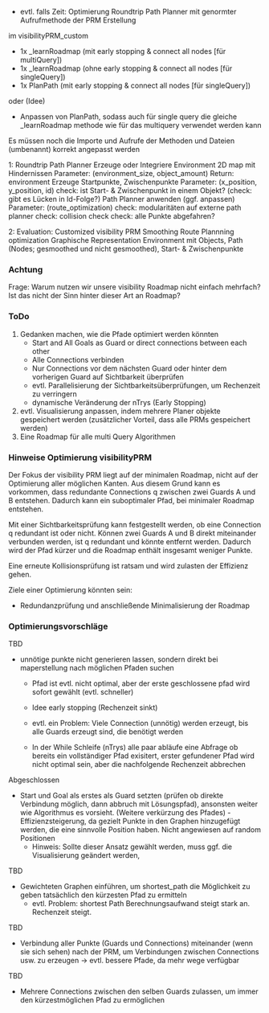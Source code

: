 


- evtl. falls Zeit: Optimierung Roundtrip Path Planner mit genormter Aufrufmethode der PRM Erstellung




im visibilityPRM_custom
- 1x _learnRoadmap (mit early stopping & connect all nodes [für multiQuery])
- 1x _learnRoadmap (ohne early stopping & connect all nodes [für singleQuery])
- 1x PlanPath (mit early stopping & connect all nodes [für singleQuery])

oder (Idee)
 - Anpassen von PlanPath, sodass auch für single query die gleiche _learnRoadmap methode wie für das multiquery verwendet werden kann



Es müssen noch die Importe und Aufrufe der Methoden und Dateien (umbenannt) korrekt angepasst werden






1: Roundtrip Path Planner
Erzeuge oder Integriere Environment 
    2D map mit Hindernissen
    Parameter: (environment_size, object_amount)
    Return: environment
Erzeuge Startpunkte, Zwischenpunkte
    Parameter: (x_position, y_position, id)
        check: ist Start- & Zwischenpunkt in einem Objekt?
        (check: gibt es Lücken in Id-Folge?)
Path Planner anwenden (ggf. anpassen)
    Parameter: (route_optimization)
        check: modularitäten auf externe path planner
        check: collision check
        check: alle Punkte abgefahren?

2: Evaluation:
Customized visibility PRM
    Smoothing
    Route Plannning optimization
Graphische Representation
    Environment mit Objects, Path (Nodes; gesmoothed und nicht gesmoothed), Start- & Zwischenpunkte



### Achtung

Frage: Warum nutzen wir unsere visibility Roadmap nicht einfach mehrfach? Ist das nicht der Sinn hinter dieser Art an Roadmap?




### ToDo

1. Gedanken machen, wie die Pfade optimiert werden könnten
    - Start and All Goals as Guard or direct connections between each other
    - Alle Connections verbinden
    - Nur Connections vor dem nächsten Guard oder hinter dem vorherigen Guard auf Sichtbarkeit überprüfen
    - evtl. Parallelisierung der Sichtbarkeitsüberprüfungen, um Rechenzeit zu verringern
    - dynamische Veränderung der nTrys (Early Stopping)
2. evtl. Visualisierung anpassen, indem mehrere Planer objekte gespeichert werden (zusätzlicher Vorteil,
    dass alle PRMs gespeichert werden)
3. Eine Roadmap für alle multi Query Algorithmen


### Hinweise Optimierung visibilityPRM

Der Fokus der visibility PRM liegt auf der minimalen Roadmap, nicht auf der Optimierung aller möglichen Kanten.
Aus diesem Grund kann es vorkommen, dass redundante Connections q zwischen zwei Guards A und B entstehen. Dadurch
kann ein suboptimaler Pfad, bei minimaler Roadmap entstehen.

Mit einer Sichtbarkeitsprüfung kann festgestellt werden, ob eine Connection q redundant ist oder nicht. Können zwei
Guards A und B direkt miteinander verbunden werden, ist q redundant und könnte entfernt werden. Dadurch wird der Pfad kürzer und die Roadmap enthält insgesamt weniger Punkte.

Eine erneute Kollisionsprüfung ist ratsam und wird zulasten der Effizienz gehen.


Ziele einer Optimierung könnten sein:
- Redundanzprüfung und anschließende Minimalisierung der Roadmap




### Optimierungsvorschläge

TBD
- unnötige punkte nicht generieren lassen, sondern direkt bei maperstellung nach möglichen Pfaden suchen
    - Pfad ist evtl. nicht optimal, aber der erste geschlossene pfad wird sofort gewählt (evtl. schneller)
    - Idee early stopping (Rechenzeit sinkt)

    - evtl. ein Problem: Viele Connection (unnötig) werden erzeugt, bis alle Guards erzeugt sind, die benötigt werden
    - In der While Schleife (nTrys) alle paar abläufe eine Abfrage ob bereits ein vollständiger Pfad exisitert, erster gefundener Pfad wird nicht optimal sein, aber die nachfolgende Rechenzeit abbrechen

Abgeschlossen
- Start und Goal als erstes als Guard setzten (prüfen ob direkte Verbindung möglich, dann abbruch mit Lösungspfad), ansonsten weiter wie Algorithmus es vorsieht. (Weitere verkürzung des Pfades) - Effizienzsteigerung, da gezielt
Punkte in den Graphen hinzugefügt werden, die eine sinnvolle Position haben. Nicht angewiesen auf random Positionen
    - Hinweis: Sollte dieser Ansatz gewählt werden, muss ggf. die Visualisierung geändert werden,

TBD
- Gewichteten Graphen einführen, um shortest_path die Möglichkeit zu geben tatsächlich den kürzesten Pfad zu ermitteln
    - evtl. Problem: shortest Path Berechnungsaufwand steigt stark an. Rechenzeit steigt.

TBD
- Verbindung aller Punkte (Guards und Connections) miteinander (wenn sie sich sehen) nach der PRM, um Verbindungen zwischen Connections usw. zu erzeugen -> evtl. bessere Pfade, da mehr wege verfügbar

TBD
- Mehrere Connections zwischen den selben Guards zulassen, um immer den kürzestmöglichen Pfad zu ermöglichen
